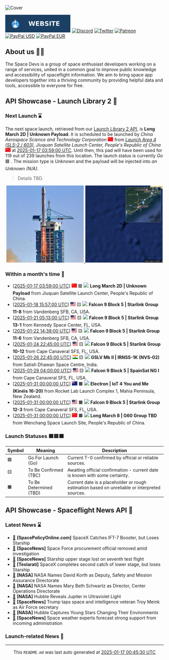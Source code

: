 ![Cover](https://raw.githubusercontent.com/TheSpaceDevs/Tutorials/main/assets/tsd_cover.png)


[![Website](https://raw.githubusercontent.com/TheSpaceDevs/Tutorials/e36b2c250ce7fcd4a801c1ed6cb1f9f9d031696b/assets/badge_tsd_website.svg)](https://thespacedevs.com/)
[![Discord](https://img.shields.io/badge/Discord-%237289DA.svg?style=for-the-badge&logo=discord&logoColor=white)](https://discord.gg/p7ntkNA)
[![Twitter](https://img.shields.io/badge/Twitter-%231DA1F2.svg?style=for-the-badge&logo=Twitter&logoColor=white)](https://twitter.com/TheSpaceDevs)
[![Patreon](https://img.shields.io/badge/Patreon-F96854?style=for-the-badge&logo=patreon&logoColor=white)](https://www.patreon.com/TheSpaceDevs)
[![PayPal USD](https://img.shields.io/badge/PayPal-00457C?style=for-the-badge&logo=paypal&logoColor=white&label=USD)](https://www.paypal.com/donate/?hosted_button_id=UCPX4EL6E9JFA)
[![PayPal EUR](https://img.shields.io/badge/PayPal-00457C?style=for-the-badge&logo=paypal&logoColor=white&label=EUR)](https://www.paypal.com/donate/?hosted_button_id=5S7MGGWJJBHL6)

## About us 🧑‍🚀
The Space Devs is a group of space enthusiast developers working on a range of
services, united in a common goal to improve public knowledge and accessibility
of spaceflight information. We aim to bring space app developers together into a
thriving community by providing helpful data and tools, accessible to everyone
for free.

## API Showcase - Launch Library 2 🚀

### Next Launch ⌛
The next space launch, retrieved from our
<a href="https://thespacedevs.com/llapi">Launch Library 2 API</a>, is
**Long March 2D | Unknown Payload**. It is scheduled to be launched by *China Aerospace Science and Technology Corporation*
<img width="17" src="https://raw.githubusercontent.com/lipis/flag-icons/main/flags/4x3/cn.svg" />
from *<a href="https://en.wikipedia.org/wiki/Jiuquan_Launch_Area_4">Launch Area 4 (SLS-2 / 603)</a>, Jiuquan Satellite Launch Center, People's Republic of China*
<img width="17" src="https://raw.githubusercontent.com/lipis/flag-icons/main/flags/4x3/cn.svg" />
at <a href="https://www.timeanddate.com/worldclock/fixedtime.html?iso=20250117T035900">2025-01-17 03:59:00 UTC</a>.  Until
then, this pad will have been used for 119
out of 239 launches from this location. The launch status is currently
*Go* 🟩 . The mission type is
*Unknown* and the payload will be injected
into *an Unknown
(N/A)*.
<br>
<blockquote>
  Details TBD.
</blockquote>

<p float="left" align="center">
  <a href="https://en.wikipedia.org/wiki/Long_March_(rocket_family)" >
    <img alt="launch-image" width="49%" src="profile/cache/launch_image.png" />
  </a>
  <a href="https://www.google.com/maps?q=40.960482,100.298059" >
    <img alt="pad-location" width="49%" src="profile/cache/new_pad_image.png"  />
  </a>
</p>

### Within a month's time 📅
- \[<a href="https://www.timeanddate.com/worldclock/fixedtime.html?iso=20250117T035900">2025-01-17 03:59:00 UTC</a>\]  <img width="17" src="https://raw.githubusercontent.com/lipis/flag-icons/main/flags/4x3/cn.svg" /> 🟩  <a href="https://www.google.com/calendar/render?action=TEMPLATE&text=Long March 2D | Unknown Payload&location=Jiuquan Satellite Launch Center, People&#x27;s Republic of China&dates=20250117T035900Z%2F20250117T042100Z"><img border="0" width="15" src="https://upload.wikimedia.org/wikipedia/commons/a/a5/Google_Calendar_icon_%282020%29.svg"></a> **Long March 2D | Unknown Payload** from Jiuquan Satellite Launch Center, People's Republic of China.
- \[<a href="https://www.timeanddate.com/worldclock/fixedtime.html?iso=20250118T155700">2025-01-18 15:57:00 UTC</a>\]  <img width="17" src="https://raw.githubusercontent.com/lipis/flag-icons/main/flags/4x3/us.svg" /> 🟨  <a href="https://www.google.com/calendar/render?action=TEMPLATE&text=Falcon 9 Block 5 | Starlink Group 11-8&location=Vandenberg SFB, CA, USA&dates=20250118T155700Z%2F20250118T202800Z"><img border="0" width="15" src="https://upload.wikimedia.org/wikipedia/commons/a/a5/Google_Calendar_icon_%282020%29.svg"></a> **Falcon 9 Block 5 | Starlink Group 11-8** from Vandenberg SFB, CA, USA.
- \[<a href="https://www.timeanddate.com/worldclock/fixedtime.html?iso=20250121T051300">2025-01-21 05:13:00 UTC</a>\]  <img width="17" src="https://raw.githubusercontent.com/lipis/flag-icons/main/flags/4x3/us.svg" /> 🟨  <a href="https://www.google.com/calendar/render?action=TEMPLATE&text=Falcon 9 Block 5 | Starlink Group 13-1&location=Kennedy Space Center, FL, USA&dates=20250121T051300Z%2F20250121T094400Z"><img border="0" width="15" src="https://upload.wikimedia.org/wikipedia/commons/a/a5/Google_Calendar_icon_%282020%29.svg"></a> **Falcon 9 Block 5 | Starlink Group 13-1** from Kennedy Space Center, FL, USA.
- \[<a href="https://www.timeanddate.com/worldclock/fixedtime.html?iso=20250122T143800">2025-01-22 14:38:00 UTC</a>\]  <img width="17" src="https://raw.githubusercontent.com/lipis/flag-icons/main/flags/4x3/us.svg" /> 🟨  <a href="https://www.google.com/calendar/render?action=TEMPLATE&text=Falcon 9 Block 5 | Starlink Group 11-6&location=Vandenberg SFB, CA, USA&dates=20250122T143800Z%2F20250122T190900Z"><img border="0" width="15" src="https://upload.wikimedia.org/wikipedia/commons/a/a5/Google_Calendar_icon_%282020%29.svg"></a> **Falcon 9 Block 5 | Starlink Group 11-6** from Vandenberg SFB, CA, USA.
- \[<a href="https://www.timeanddate.com/worldclock/fixedtime.html?iso=20250124T224500">2025-01-24 22:45:00 UTC</a>\]  <img width="17" src="https://raw.githubusercontent.com/lipis/flag-icons/main/flags/4x3/us.svg" /> 🟨  <a href="https://www.google.com/calendar/render?action=TEMPLATE&text=Falcon 9 Block 5 | Starlink Group 10-12&location=Cape Canaveral SFS, FL, USA&dates=20250124T224500Z%2F20250125T031500Z"><img border="0" width="15" src="https://upload.wikimedia.org/wikipedia/commons/a/a5/Google_Calendar_icon_%282020%29.svg"></a> **Falcon 9 Block 5 | Starlink Group 10-12** from Cape Canaveral SFS, FL, USA.
- \[<a href="https://www.timeanddate.com/worldclock/fixedtime.html?iso=20250126T224500">2025-01-26 22:45:00 UTC</a>\]  <img width="17" src="https://raw.githubusercontent.com/lipis/flag-icons/main/flags/4x3/in.svg" /> 🟨  <a href="https://www.google.com/calendar/render?action=TEMPLATE&text=GSLV Mk II | IRNSS-1K (NVS-02)&location=Satish Dhawan Space Centre, India&dates=20250126T224500Z%2F20250127T024500Z"><img border="0" width="15" src="https://upload.wikimedia.org/wikipedia/commons/a/a5/Google_Calendar_icon_%282020%29.svg"></a> **GSLV Mk II | IRNSS-1K (NVS-02)** from Satish Dhawan Space Centre, India.
- \[<a href="https://www.timeanddate.com/worldclock/fixedtime.html?iso=20250129T040000">2025-01-29 04:00:00 UTC</a>\]  <img width="17" src="https://raw.githubusercontent.com/lipis/flag-icons/main/flags/4x3/us.svg" /> 🟨  <a href="https://www.google.com/calendar/render?action=TEMPLATE&text=Falcon 9 Block 5 | SpainSat NG I&location=Cape Canaveral SFS, FL, USA&dates=20250129T040000Z%2F20250129T060000Z"><img border="0" width="15" src="https://upload.wikimedia.org/wikipedia/commons/a/a5/Google_Calendar_icon_%282020%29.svg"></a> **Falcon 9 Block 5 | SpainSat NG I** from Cape Canaveral SFS, FL, USA.
- \[<a href="https://www.timeanddate.com/worldclock/fixedtime.html?iso=20250131T000000">2025-01-31 00:00:00 UTC</a>\]  <img width="17" src="https://raw.githubusercontent.com/lipis/flag-icons/main/flags/4x3/nz.svg" /> 🟧  <a href="https://www.google.com/calendar/render?action=TEMPLATE&text=Electron | IoT 4 You and Me (Kinéis 16-20)&location=Rocket Lab Launch Complex 1, Mahia Peninsula, New Zealand&dates=20250131T000000Z%2F20250131T000000Z"><img border="0" width="15" src="https://upload.wikimedia.org/wikipedia/commons/a/a5/Google_Calendar_icon_%282020%29.svg"></a> **Electron | IoT 4 You and Me (Kinéis 16-20)** from Rocket Lab Launch Complex 1, Mahia Peninsula, New Zealand.
- \[<a href="https://www.timeanddate.com/worldclock/fixedtime.html?iso=20250131T000000">2025-01-31 00:00:00 UTC</a>\]  <img width="17" src="https://raw.githubusercontent.com/lipis/flag-icons/main/flags/4x3/us.svg" /> 🟧  <a href="https://www.google.com/calendar/render?action=TEMPLATE&text=Falcon 9 Block 5 | Starlink Group 12-3&location=Cape Canaveral SFS, FL, USA&dates=20250131T000000Z%2F20250131T000000Z"><img border="0" width="15" src="https://upload.wikimedia.org/wikipedia/commons/a/a5/Google_Calendar_icon_%282020%29.svg"></a> **Falcon 9 Block 5 | Starlink Group 12-3** from Cape Canaveral SFS, FL, USA.
- \[<a href="https://www.timeanddate.com/worldclock/fixedtime.html?iso=20250131T000000">2025-01-31 00:00:00 UTC</a>\]  <img width="17" src="https://raw.githubusercontent.com/lipis/flag-icons/main/flags/4x3/cn.svg" /> 🟧  <a href="https://www.google.com/calendar/render?action=TEMPLATE&text=Long March 8 | G60 Group TBD&location=Wenchang Space Launch Site, People&#x27;s Republic of China&dates=20250131T000000Z%2F20250131T000000Z"><img border="0" width="15" src="https://upload.wikimedia.org/wikipedia/commons/a/a5/Google_Calendar_icon_%282020%29.svg"></a> **Long March 8 | G60 Group TBD** from Wenchang Space Launch Site, People's Republic of China.


### Launch Statuses 🟩🟨🟧
<p align="center">
    <table class="tg">
    <thead>
      <tr>
        <th class="tg-0pky">Symbol</th>
        <th class="tg-0pky">Meaning</th>
        <th class="tg-0pky">Description</th>
      </tr>
    </thead>
    <tbody>
      <tr>
        <td class="tg-0pky">🟩</td>
        <td class="tg-0pky">Go For Launch (Go)</td>
        <td class="tg-0pky">Current T-0 confirmed by official or reliable sources.</td>
      </tr>
      <tr>
        <td class="tg-0pky">🟨</td>
        <td class="tg-0pky">To Be Confirmed (TBC)</td>
        <td class="tg-0pky">Awaiting official confirmation - current date is known with some certainty.</td>
      </tr>
      <tr>
        <td class="tg-0pky">🟧</td>
        <td class="tg-0pky">To Be Determined (TBD)</td>
        <td class="tg-0pky">Current date is a placeholder or rough estimation based on unreliable or interpreted sources.</td>
      </tr>
    </tbody>
    </table>
</p>

## API Showcase - Spaceflight News API 📰

### Latest News ⌛
- <a href="https://spacepolicyonline.com/news/spacex-catches-ift-7-booster-but-loses-starship/" >🔗</a> **[SpacePolicyOnline.com]** SpaceX Catches IFT-7 Booster, but Loses Starship
- <a href="https://spacenews.com/space-force-procurement-official-removed-amid-investigation/" >🔗</a> **[SpaceNews]** Space Force procurement official removed amid investigation
- <a href="https://spacenews.com/starship-upper-stage-lost-on-seventh-test-flight/" >🔗</a> **[SpaceNews]** Starship upper stage lost on seventh test flight
- <a href="https://www.teslarati.com/spacex-completes-second-catch-lower-stage-loses-starship/" >🔗</a> **[Teslarati]** SpaceX completes second catch of lower stage, but loses Starship
- <a href="https://www.nasa.gov/general/nasa-names-david-korth-as-deputy-safety-and-mission-assurance-directorate/" >🔗</a> **[NASA]** NASA Names David Korth as Deputy, Safety and Mission Assurance Directorate
- <a href="https://www.nasa.gov/general/nasa-names-mary-beth-schwartz-as-director-center-operations-directorate/" >🔗</a> **[NASA]** NASA Names Mary Beth Schwartz as Director, Center Operations Directorate
- <a href="https://www.nasa.gov/image-article/hubble-reveals-jupiter-in-ultraviolet-light/" >🔗</a> **[NASA]** Hubble Reveals Jupiter in Ultraviolet Light
- <a href="https://spacenews.com/trump-taps-space-and-intelligence-veteran-troy-meink-as-air-force-secretary/" >🔗</a> **[SpaceNews]** Trump taps space and intelligence veteran Troy Meink as Air Force secretary
- <a href="https://science.nasa.gov/missions/hubble/hubble-captures-young-stars-changing-their-environments/" >🔗</a> **[NASA]** Hubble Captures Young Stars Changing Their Environments
- <a href="https://spacenews.com/space-weather-experts-forecast-strong-support-from-incoming-administration/" >🔗</a> **[SpaceNews]** Space weather experts forecast strong support from incoming administration


### Launch-related News 🚀



<hr>
  <div align="center">
  This <code>README.md</code> was last auto generated at <a href="https://www.timeanddate.com/worldclock/fixedtime.html?iso=20250117T004530">2025-01-17 00:45:30 UTC</a>
  <br>
  <!-- <a href="https://medium.com/@g.h.garrett" target="_blank">Learn to add space launches to your profile here!</a> -->
</div>